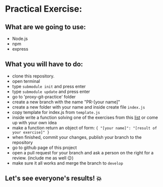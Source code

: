 # Practical Exercise: 
## What are we going to use: 
- Node.js
- npm 
- express
## What you will have to do:
- clone this repository. 
- open terminal
- type `submodule init` and press enter
- type `submodule update` and press enter
- go to 'proxy-git-practice' folder
- create a new branch with the name "PR-[your name]"
- create a new folder with your name and inside create file `index.js`
- copy template for index.js from `template.js`
- inside write a function solving one of the exercises from this [list](https://www.w3resource.com/javascript-exercises/javascript-functions-exercises.php) or come up with your own idea
- make a function return an object of form: `{ "[your name]": "[result of your exercise]" }`
- when finished, commit your changes, publish your branch to the repository
- go to github page of this project
- open a pull request for your branch and ask a person on the right for a review. (include me as well :wink:)
- make sure it all works and merge the branch to `develop` 
## Let's see everyone's results! :boom:
